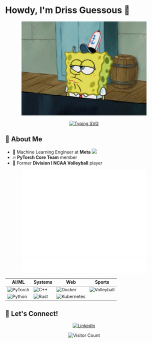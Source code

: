 # Howdy, I'm Driss Guessous 🤠
<div align="center">
  <img src="https://github.com/drisspg/drisspg/blob/main/gifs/sponge_bob_howdy.gif" width="400">
</div>

<div align="center">
  
[![Typing SVG](https://readme-typing-svg.herokuapp.com/?lines=Machine+Learning+Engineer+at+Meta;PyTorch+Core+Team+Member;Volleyball+Player;Beach+Volleyball+Enthusiast&center=true&width=600&height=45)](https://git.io/typing-svg)

</div>

## 🚀 About Me
- 🏦 Machine Learning Engineer at **Meta** <img src="https://media.giphy.com/media/WUlplcMpOCEmTGBtBW/giphy.gif" width="30">
- 🔥 **PyTorch Core Team** member
- 🏐 Former **Division I NCAA Volleyball** player

<div align="center">
  <img src="./metrics-isocalendar.svg" alt="Isometric commit calendar" width="400">
</div>

<div align="center">
  <img src="./metrics-starred.svg" alt="Recently starred repositories" width="400">
</div>


<div align="center">

| **AI/ML** | **Systems** | **Web** | **Sports** |
|-----------|-------------|---------|------------|
| ![PyTorch](https://img.shields.io/badge/PyTorch-EE4C2C?style=for-the-badge&logo=pytorch&logoColor=white) | ![C++](https://img.shields.io/badge/C++-00599C?style=for-the-badge&logo=cplusplus&logoColor=white) | ![Docker](https://img.shields.io/badge/Docker-2496ED?style=for-the-badge&logo=docker&logoColor=white) | ![Volleyball](https://img.shields.io/badge/Volleyball-FFA500?style=for-the-badge&logo=volleyball&logoColor=white) |
| ![Python](https://img.shields.io/badge/Python-3776AB?style=for-the-badge&logo=python&logoColor=white) | ![Rust](https://img.shields.io/badge/Rust-000000?style=for-the-badge&logo=rust&logoColor=white) | ![Kubernetes](https://img.shields.io/badge/Kubernetes-326CE5?style=for-the-badge&logo=kubernetes&logoColor=white) |

</div>

## 🤝 Let's Connect!

<div align="center">
  
[![LinkedIn](https://img.shields.io/badge/LinkedIn-0077B5?style=for-the-badge&logo=linkedin&logoColor=white)](https://linkedin.com/in/drissguessous1)

![Visitor Count](https://profile-counter.glitch.me/drisspg/count.svg)

</div>

